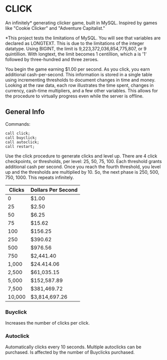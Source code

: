 # CLICK
An infinitely* generating clicker game, built in MySQL. Inspired by games like "Cookie Clicker" and "Adventure Capitalist." 

*This project tests the limitations of MySQL. You will see that variables are declared as LONGTEXT. This is due to the limitations of the integer datatype. Using BIGINT, the limit is 9,223,372,036,854,775,807, or 9 quintillion. With longtext, the limit becomes 1 centillion, which a is '1' followed by three-hundred and three zeroes. 

You begin the game earning $1.00 per second. As you click, you earn additional cash-per-second. This information is stored in a single table using incrementing thresholds to document changes in time and money. Looking at the raw data, each row illustrates the time spent, changes in currency, cash-time multipliers, and a few other variables. This allows for the procedure to virtually progress even while the server is offline.

## General Info
Commands:
```
call click;
call buyclick;
call autoclick;
call restart;
```

Use the click procedure to generate clicks and level up. There are 4 click checkpoints, or thresholds, per level: 25, 50, 75, 100. Each threshold grants additional cash per second. Once you reach the fourth threshold, you level up and the thresholds are multiplied by 10. So, the next phase is 250, 500, 750, 1000. This repeats infinitely.

| Clicks  | Dollars Per Second |
| ------------- | ------------- |
| 0  | $1.00  |
| 25  | $2.50 |
| 50  | $6.25  |
| 75  | $15.62  |
| 100  | $156.25 |
| 250  | $390.62  |
| 500  | $976.56  |
| 750  | $2,441.40  |
| 1,000  | $24.414.06  |
| 2,500  | $61,035.15 |
| 5,000  | $152,587.89  |
| 7,500  | $381,469.72 |
| 10,000  | $3,814,697.26  |


### Buyclick
Increases the number of clicks per click. 

### Autoclick
Automatically clicks every 10 seconds. Multiple autoclicks can be purchased. Is affected by the number of Buyclicks purchased.
